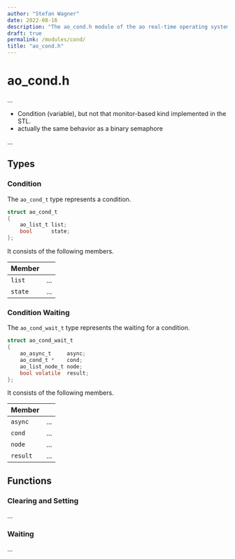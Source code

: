 ```yaml
---
author: "Stefan Wagner"
date: 2022-08-16
description: "The ao_cond.h module of the ao real-time operating system."
draft: true
permalink: /modules/cond/
title: "ao_cond.h"
---
```


# ao_cond.h

...

- Condition (variable), but not that monitor-based kind implemented in the STL.
- actually the same behavior as a binary semaphore

...

## Types

### Condition

The `ao_cond_t` type represents a condition.

```c
struct ao_cond_t
{
    ao_list_t list;
    bool      state;
};
```

It consists of the following members.

| Member | |
|--------|-|
| `list` | ... |
| `state` | ... |

### Condition Waiting

The `ao_cond_wait_t` type represents the waiting for a condition.

```c
struct ao_cond_wait_t
{
    ao_async_t     async;
    ao_cond_t *    cond;
    ao_list_node_t node;
    bool volatile  result;
};
```

It consists of the following members.

| Member | |
|--------|-|
| `async` | ... |
| `cond` | ... |
| `node` | ... |
| `result` | ... |

## Functions

### Clearing and Setting

...

### Waiting

...
